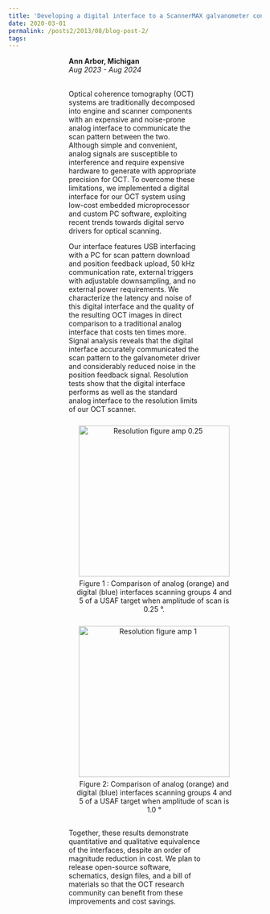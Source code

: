 ```yaml
---
title: 'Developing a digital interface to a ScannerMAX galvanometer controller for optical coherence tomography (OCT)'
date: 2020-03-01
permalink: /posts2/2013/08/blog-post-2/
tags:
---
```


<div style="margin-left: 120px; margin-right: 120px;">
  <b>Ann Arbor, Michigan</b><br>
  <i>Aug 2023 - Aug 2024</i><br><br>

  Optical coherence tomography (OCT) systems are traditionally decomposed into engine and scanner components with an expensive and noise-prone analog interface to communicate the scan pattern between the two. Although simple and convenient, analog signals are susceptible to interference and require expensive hardware to generate with appropriate precision for OCT. To overcome these limitations, we implemented a digital interface for our OCT system using low-cost embedded microprocessor and custom PC software, exploiting recent trends towards digital servo drivers for optical scanning.

  Our interface features USB interfacing with a PC for scan pattern download and position feedback upload, 50 kHz communication rate, external triggers with adjustable downsampling, and no external power requirements. We characterize the latency and noise of this digital interface and the quality of the resulting OCT images in direct comparison to a traditional analog interface that costs ten times more. Signal analysis reveals that the digital interface accurately communicated the scan pattern to the galvanometer driver and considerably reduced noise in the position feedback signal. Resolution tests show that the digital interface performs as well as the standard analog interface to the resolution limits of our OCT scanner.

  <div style="text-align: center;">
      <figure style="display: inline-block; width: 320px; margin: 10px; vertical-align: top;">
        <img src="https://kyoungmokoo.github.io/images/resolution_figure.png" alt="Resolution figure amp 0.25" style="width: 300px;">
        <figcaption style="text-align: center; padding: 5px;">Figure 1 : Comparison of analog (orange) and digital (blue) interfaces scanning groups 4 and 5 of a USAF target when amplitude of scan is 0.25 &deg.</figcaption>
      </figure>
      <figure style="display: inline-block; width: 320px; margin: 10px; vertical-align: top;">
        <img src="https://kyoungmokoo.github.io/images/resolution_figure2.png" alt="Resolution figure amp 1" style="width: 300px;">
        <figcaption style="text-align: center; padding: 5px;">Figure 2: Comparison of analog (orange) and digital (blue) interfaces scanning groups 4 and 5 of a USAF target when amplitude of scan is 1.0 &deg</figcaption>
      </figure>
    </div>    

  Together, these results demonstrate quantitative and qualitative equivalence of the interfaces, despite an order of magnitude reduction in cost. We plan to release open-source software, schematics, design files, and a bill of materials so that the OCT research community can benefit from these improvements and cost savings.

</div>